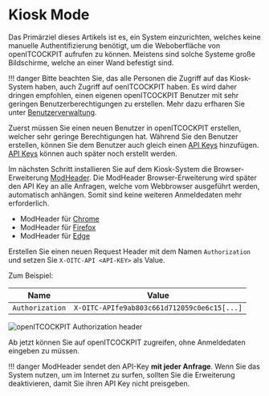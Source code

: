 # Kiosk Mode

Das Primärziel dieses Artikels ist es, ein System einzurichten, welches keine manuelle Authentifizierung benötigt, um die Weboberfläche von openITCOCKPIT aufrufen zu können. Meistens sind solche Systeme große Bildschirme, welche an einer Wand befestigt sind.


!!! danger
    Bitte beachten Sie, das alle Personen die Zugriff auf das Kiosk-System haben, auch Zugriff auf oenITCOCKPIT haben.
    Es wird daher dringen empfohlen, einen eigenen openITCOCKPIT Benutzer mit sehr geringen Benutzerberechtigungen zu erstellen.
    Mehr dazu erfharen Sie unter [Benutzerverwaltung](/configuration/usermanagement/#benutzer-rollen-verwalten).

Zuerst müssen Sie einen neuen Benutzer in openITCOCKPIT erstellen, welcher sehr geringe Berechtigungen hat. Während Sie den Benutzer erstellen, können Sie dem Benutzer auch gleich einen [API Keys](/development/api/#api-keys) hinzufügen.
[API Keys](/development/api/#api-keys) können auch später noch erstellt werden.

Im nächsten Schritt installieren Sie auf dem Kiosk-System die Browser-Erweiterung  [ModHeader](https://github.com/modheader/modheader). Die ModHeader Browser-Erweiterung wird später den API Key an alle Anfragen, welche vom Webbrowser ausgeführt werden, automatisch anhängen. Somit sind keine weiteren Anmeldedaten mehr erforderlich.


- ModHeader für [Chrome](https://chrome.google.com/webstore/detail/modheader/idgpnmonknjnojddfkpgkljpfnnfcklj?src=modheader-com)
- ModHeader für [Firefox](https://addons.mozilla.org/firefox/addon/modheader-firefox)
- ModHeader für [Edge](https://microsoftedge.microsoft.com/addons/detail/opgbiafapkbbnbnjcdomjaghbckfkglc)

Erstellen Sie einen neuen Request Header mit dem Namen `Authorization` und setzen Sie `X-OITC-API <API-KEY>` als Value.

Zum Beispiel:

| Name            | Value                                        |
|-----------------|----------------------------------------------|
| `Authorization` | `X-OITC-APIfe9ab803c661d712059c0e6c15[...]`  |

![openITCOCKPIT Authorization header](/images/modheader-kiosk.png)

Ab jetzt können Sie auf openITCOCKPIT zugreifen, ohne Anmeldedaten eingeben zu müssen.

!!! danger
    ModHeader sendet den API-Key **mit jeder Anfrage**. Wenn Sie das System nutzen, um im Internet zu surfen, sollten Sie die Erweiterung deaktivieren, damit Sie ihren API Key nicht preisgeben.


